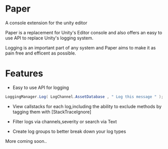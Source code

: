 #  Paper

A console extension for the unity editor

Paper is a replacement for Unity's Editor console and also offers an easy to use API to replace Unity's logging system.

Logging is an important part of any system and Paper aims to make it as pain free and efficent as possible.


# Features
* Easy to use API for logging

```cs
LoggingManager.Log( LogChannel.AssetDatabase , " Log this message " );
```

* View callstacks for each log,including the ability to exclude methods by tagging them with [StackTraceIgnore]

* Filter logs via channels,severity or search via Text

* Create log groups to better break down your log types






More coming soon..
